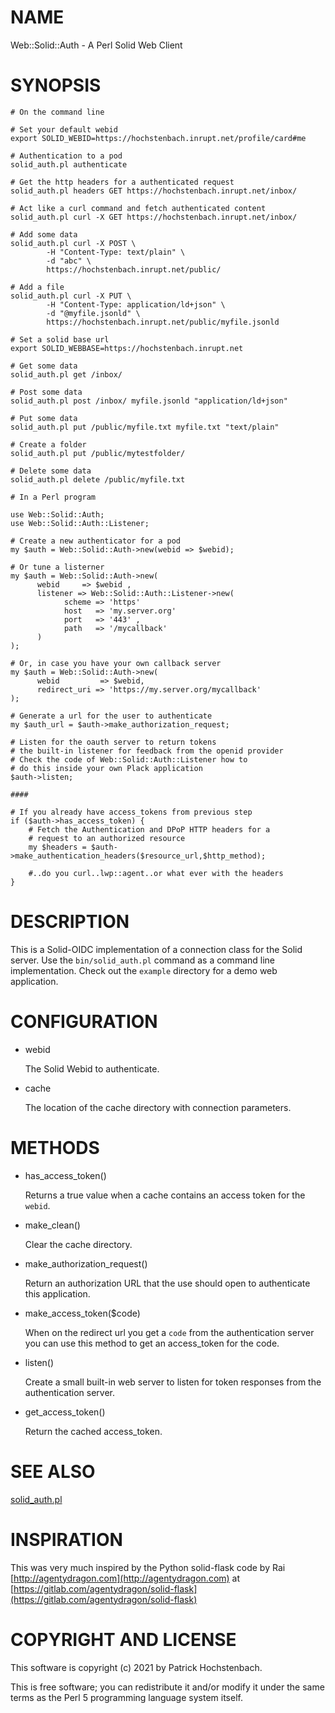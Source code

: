 # NAME

Web::Solid::Auth - A Perl Solid Web Client

# SYNOPSIS

    # On the command line

    # Set your default webid
    export SOLID_WEBID=https://hochstenbach.inrupt.net/profile/card#me

    # Authentication to a pod
    solid_auth.pl authenticate

    # Get the http headers for a authenticated request
    solid_auth.pl headers GET https://hochstenbach.inrupt.net/inbox/

    # Act like a curl command and fetch authenticated content
    solid_auth.pl curl -X GET https://hochstenbach.inrupt.net/inbox/

    # Add some data
    solid_auth.pl curl -X POST \
            -H "Content-Type: text/plain" \
            -d "abc" \
            https://hochstenbach.inrupt.net/public/
    
    # Add a file
    solid_auth.pl curl -X PUT \
            -H "Content-Type: application/ld+json" \
            -d "@myfile.jsonld" \
            https://hochstenbach.inrupt.net/public/myfile.jsonld 

    # Set a solid base url
    export SOLID_WEBBASE=https://hochstenbach.inrupt.net

    # Get some data
    solid_auth.pl get /inbox/

    # Post some data
    solid_auth.pl post /inbox/ myfile.jsonld "application/ld+json"

    # Put some data
    solid_auth.pl put /public/myfile.txt myfile.txt "text/plain"

    # Create a folder
    solid_auth.pl put /public/mytestfolder/

    # Delete some data
    solid_auth.pl delete /public/myfile.txt

    # In a Perl program

    use Web::Solid::Auth;
    use Web::Solid::Auth::Listener;

    # Create a new authenticator for a pod
    my $auth = Web::Solid::Auth->new(webid => $webid);

    # Or tune a listerner
    my $auth = Web::Solid::Auth->new(
          webid     => $webid ,
          listener => Web::Solid::Auth::Listener->new(
                scheme => 'https'
                host   => 'my.server.org'
                port   => '443' ,
                path   => '/mycallback'
          )
    );

    # Or, in case you have your own callback server
    my $auth = Web::Solid::Auth->new(
          webid         => $webid,
          redirect_uri => 'https://my.server.org/mycallback'
    );

    # Generate a url for the user to authenticate
    my $auth_url = $auth->make_authorization_request;

    # Listen for the oauth server to return tokens
    # the built-in listener for feedback from the openid provider
    # Check the code of Web::Solid::Auth::Listener how to
    # do this inside your own Plack application
    $auth->listen;

    ####

    # If you already have access_tokens from previous step
    if ($auth->has_access_token) {
        # Fetch the Authentication and DPoP HTTP headers for a
        # request to an authorized resource
        my $headers = $auth->make_authentication_headers($resource_url,$http_method);

        #..do you curl..lwp::agent..or what ever with the headers
    }

# DESCRIPTION

This is a Solid-OIDC implementation of a connection class for the Solid
server. Use the `bin/solid_auth.pl` command as a command line implementation.
Check out the `example` directory for a demo web application.

# CONFIGURATION

- webid

    The Solid Webid to authenticate.

- cache

    The location of the cache directory with connection parameters.

# METHODS

- has\_access\_token()

    Returns a true value when a cache contains an access token for the `webid`.

- make\_clean()

    Clear the cache directory.

- make\_authorization\_request()

    Return an authorization URL that the use should open to authenticate this
    application.

- make\_access\_token($code)

    When on the redirect url you get a `code` from the authentication server you
    can use this method to get an access\_token for the code.

- listen()

    Create a small built-in web server to listen for token responses from the
    authentication server.

- get\_access\_token()

    Return the cached access\_token.

# SEE ALSO

[solid\_auth.pl](https://metacpan.org/pod/solid_auth.pl)

# INSPIRATION

This was very much inspired by the Python solid-flask code by
Rai [http://agentydragon.com](http://agentydragon.com) at [https://gitlab.com/agentydragon/solid-flask](https://gitlab.com/agentydragon/solid-flask)

# COPYRIGHT AND LICENSE

This software is copyright (c) 2021 by Patrick Hochstenbach.

This is free software; you can redistribute it and/or modify it under the same terms as the Perl 5 programming language system itself.
